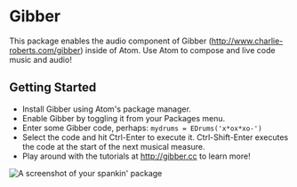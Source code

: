 # Gibber

This package enables the audio component of Gibber (http://www.charlie-roberts.com/gibber) inside of Atom. Use Atom to compose and live code music and audio!

## Getting Started

* Install Gibber using Atom's package manager.
* Enable Gibber by toggling it from your Packages menu.
* Enter some Gibber code, perhaps:
`mydrums = EDrums('x*ox*xo-')`
* Select the code and hit Ctrl-Enter to execute it. Ctrl-Shift-Enter executes the code at the start of the next musical measure.
* Play around with the tutorials at http://gibber.cc to learn more!

![A screenshot of your spankin' package](http://www.charlie-roberts.com/misc/atom_gibber_screenshot.png)